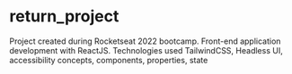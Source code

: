 # return_project

Project created during Rocketseat 2022 bootcamp.
Front-end application development with ReactJS.
Technologies used TailwindCSS, Headless UI, accessibility concepts, components, properties, state
